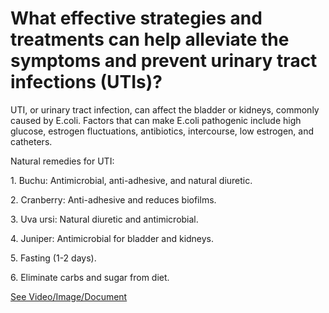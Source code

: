 # What effective strategies and treatments can help alleviate the symptoms and prevent urinary tract infections (UTIs)?

UTI, or urinary tract infection, can affect the bladder or kidneys, commonly caused by E.coli. Factors that can make E.coli pathogenic include high glucose, estrogen fluctuations, antibiotics, intercourse, low estrogen, and catheters.

Natural remedies for UTI:

1\. Buchu: Antimicrobial, anti-adhesive, and natural diuretic.

2\. Cranberry: Anti-adhesive and reduces biofilms.

3\. Uva ursi: Natural diuretic and antimicrobial.

4\. Juniper: Antimicrobial for bladder and kidneys.

5\. Fasting (1-2 days).

6\. Eliminate carbs and sugar from diet.

 [See Video/Image/Document](https://hls-player.drberg.com/asset?path=migrated-assets/top-remedies-for-a-uti-urinary-tract-infection-updated)